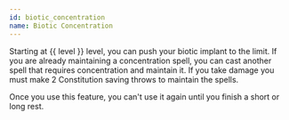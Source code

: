 ```yaml
---
id: biotic_concentration
name: Biotic Concentration
---
```

Starting at {{ level }} level, you can push your biotic implant to the limit. If you are already maintaining a concentration 
spell, you can cast another spell that requires concentration and maintain it. If you take damage you must make 2 Constitution 
saving throws to maintain the spells.

Once you use this feature, you can't use it again until you finish a short or long rest.
